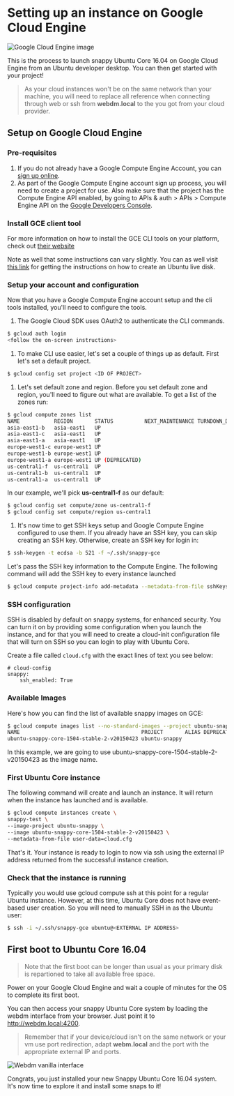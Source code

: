 # Setting up an instance on Google Cloud Engine

![Google Cloud Engine image](https://raw.githubusercontent.com/ubuntu-core/snappy-dev-website/master/src/img/devices/gce.png "Google Cloud Engine image")

This is the process to launch snappy Ubuntu Core 16.04 on Google Cloud Engine from an Ubuntu developer desktop.
You can then get started with your project!

> As your cloud instances won't be on the same network than your machine, you will need to replace all reference when
> connecting through web or ssh from **webdm.local** to the **<external-ip>** you got from your cloud provider.

## Setup on Google Cloud Engine

### Pre-requisites

1. If you do not already have a Google Compute Engine Account, you can [sign up online](https://cloud.google.com/compute/docs/signup).
1.  As part of the Google Compute Engine account sign up process, you will need to create a project for use. Also make
sure that the project has the Compute Engine API enabled, by going to APIs & auth > APIs > Compute Engine API on the
[Google Developers Console](https://console.developers.google.com).

### Install GCE client tool

For more information on how to install the GCE CLI tools on your platform, check out [their website](https://cloud.google.com/compute/)

Note as well that some instructions can vary slightly. You can as well visit [this link](http://www.ubuntu.com/download/desktop/create-a-usb-stick-on-windows)
for getting the instructions on how to create an Ubuntu live disk.

### Setup your account and configuration

Now that you have a Google Compute Engine account setup and the cli tools installed, you'll need to configure the tools.

1. The Google Cloud SDK uses OAuth2 to authenticate the CLI commands.
```sh
$ gcloud auth login
<follow the on-screen instructions>
```

1. To make CLI use easier, let's set a couple of things up as default. First let's set a default project.
```sh
$ gcloud config set project <ID OF PROJECT>
```

1. Let's set default zone and region. Before you set default zone and region, you'll need to figure out what are
available. To get a list of the zones run:

```sh
$ gcloud compute zones list
NAME           REGION       STATUS          NEXT_MAINTENANCE TURNDOWN_DATE
asia-east1-b   asia-east1   UP
asia-east1-c   asia-east1   UP
asia-east1-a   asia-east1   UP
europe-west1-c europe-west1 UP
europe-west1-b europe-west1 UP
europe-west1-a europe-west1 UP (DEPRECATED)
us-central1-f  us-central1  UP
us-central1-b  us-central1  UP
us-central1-a  us-central1  UP
```

In our example, we'll pick **us-central1-f** as our default:
```sh
$ gcloud config set compute/zone us-central1-f
$ gcloud config set compute/region us-central1
```

1. It's now time to get SSH keys setup and Google Compute Engine configured to use them. If you already have an SSH key, you can
 skip creating an SSH key. Otherwise, create an SSH key for login in:
```sh
$ ssh-keygen -t ecdsa -b 521 -f ~/.ssh/snappy-gce
```

Let's pass the SSH key information to the Compute Engine. The following command will add the SSH key to every instance launched
```sh
$ gcloud compute project-info add-metadata --metadata-from-file sshKeys=~/.ssh/snappy-gce.pub
```

### SSH configuration

SSH is disabled by default on snappy systems, for enhanced security. You can turn it on by providing some configuration
when you launch the instance, and for that you will need to create a cloud-init configuration file that will turn on SSH
so you can login to play with Ubuntu Core.

Create a file called `cloud.cfg` with the exact lines of text you see below:
```
# cloud-config
snappy:
    ssh_enabled: True
```

### Available Images
Here's how you can find the list of available snappy images on GCE:
```sh
$ gcloud compute images list --no-standard-images --project ubuntu-snappy
NAME                                       PROJECT       ALIAS DEPRECATED STATUS
ubuntu-snappy-core-1504-stable-2-v20150423 ubuntu-snappy                  READY
```

In this example, we are going to use ubuntu-snappy-core-1504-stable-2-v20150423 as the image name.

### First Ubuntu Core instance

 The following command will create and launch an instance. It will return when the instance has launched and is available.
 ```sh
$ gcloud compute instances create \
snappy-test \
--image-project ubuntu-snappy \
--image ubuntu-snappy-core-1504-stable-2-v20150423 \
--metadata-from-file user-data=cloud.cfg
```

That's it. Your instance is ready to login to now via ssh using the external IP address returned from the successful instance creation.

### Check that the instance is running

Typically you would use gcloud compute ssh <name> at this point for a regular Ubuntu instance. However, at this time,
Ubuntu Core does not have event-based user creation. So you will need to manually SSH in as the Ubuntu user:
```sh
$ ssh -i ~/.ssh/snappy-gce ubuntu@<EXTERNAL IP ADDRESS>
```

## First boot to Ubuntu Core 16.04

> Note that the first boot can be longer than usual as your primary disk is repartioned to take all available free space.

Power on your Google Cloud Engine and wait a couple of minutes for the OS to complete its first boot.

You can then access your snappy Ubuntu Core system by loading the webdm interface from your browser. Just point it to
http://webdm.local:4200.

> Remember that if your device/cloud isn't on the same network or your vm use port redirection, adapt **webm.local** and
> the port with the appropriate external IP and ports.

![Webdm vanilla interface](https://raw.githubusercontent.com/ubuntu-core/snappy-dev-website/master/src/img/setup/webdm.png)



Congrats, you just installed your new Snappy Ubuntu Core 16.04 system. It's now time to explore it and
install some snaps to it!
